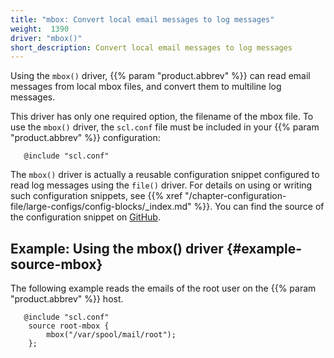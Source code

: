 ```yaml
---
title: "mbox: Convert local email messages to log messages"
weight:  1390
driver: "mbox()"
short_description: Convert local email messages to log messages
---
```

<!-- DISCLAIMER: This file is based on the syslog-ng Open Source Edition documentation https://github.com/balabit/syslog-ng-ose-guides/commit/2f4a52ee61d1ea9ad27cb4f3168b95408fddfdf2 and is used under the terms of The syslog-ng Open Source Edition Documentation License. The file has been modified by Axoflow. -->

Using the `mbox()` driver, {{% param "product.abbrev" %}} can read email messages from local mbox files, and convert them to multiline log messages.

This driver has only one required option, the filename of the mbox file. To use the `mbox()` driver, the `scl.conf` file must be included in your {{% param "product.abbrev" %}} configuration:

```shell
   @include "scl.conf"
```

The `mbox()` driver is actually a reusable configuration snippet configured to read log messages using the `file()` driver. For details on using or writing such configuration snippets, see {{% xref "/chapter-configuration-file/large-configs/config-blocks/_index.md" %}}. You can find the source of the configuration snippet on [GitHub](https://github.com/syslog-ng/syslog-ng/blob/master/scl/mbox/mbox.conf).


## Example: Using the mbox() driver {#example-source-mbox}

The following example reads the emails of the root user on the {{% param "product.abbrev" %}} host.

```shell
   @include "scl.conf"
    source root-mbox {
        mbox("/var/spool/mail/root");
    };
```

